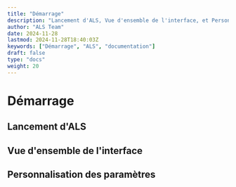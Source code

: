 ```yaml
---
title: "Démarrage"
description: "Lancement d'ALS, Vue d'ensemble de l'interface, et Personnalisation des paramètres."
author: "ALS Team"
date: 2024-11-28
lastmod: 2024-11-28T18:40:03Z
keywords: ["Démarrage", "ALS", "documentation"]
draft: false
type: "docs"
weight: 20
---
```



# Démarrage
## Lancement d'ALS
## Vue d'ensemble de l'interface
## Personnalisation des paramètres

